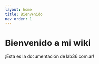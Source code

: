```yaml
---
layout: home
title: Bienvenido
nav_order: 1
---
```


# Bienvenido a mi wiki

¡Esta es la documentación de lab36.com.ar!